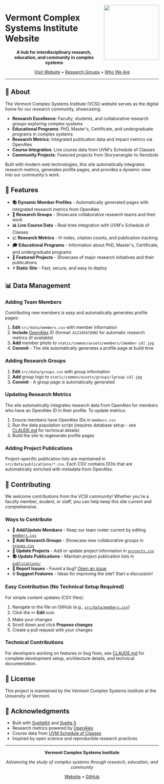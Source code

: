 <a href="https://book.the-turing-way.org"><img src="static/octopus_icon.jpg)" width="180" align="Right" /></a>

# Vermont Complex Systems Institute Website

<div align="center">

**A hub for interdisciplinary research, education, and community in complex systems**

[Visit Website](https://vermontcomplexsystems.org) • [Research Groups](https://vermontcomplexsystems.org/research/group) • [Who We Are](https://vermontcomplexsystems.org/who-we-are)

</div>

---

## 🎯 About

The Vermont Complex Systems Institute (VCSI) website serves as the digital home for our research community, showcasing:

- **Research Excellence**: Faculty, students, and collaborative research groups exploring complex systems
- **Educational Programs**: PhD, Master's, Certificate, and undergraduate programs in complex systems
- **Research Metrics**: Integrated publication data and impact metrics via OpenAlex
- **Course Integration**: Live course data from UVM's Schedule of Classes
- **Community Projects**: Featured projects from Storywrangler to Xenobots

Built with modern web technologies, this site automatically integrates research metrics, generates profile pages, and provides a dynamic view into our community's work.

## 🎨 Features

- **📚 Dynamic Member Profiles** - Automatically generated pages with integrated research metrics from OpenAlex
- **🔬 Research Groups** - Showcase collaborative research teams and their work
- **📊 Live Course Data** - Real-time integration with UVM's Schedule of Classes
- **📈 Research Metrics** - H-index, citation counts, and publication tracking
- **🎓 Educational Programs** - Information about PhD, Master's, Certificate, and undergraduate programs
- **🚀 Featured Projects** - Showcase of major research initiatives and their publications
- **⚡ Static Site** - Fast, secure, and easy to deploy

## 📊 Data Management

### Adding Team Members

Contributing new members is easy and automatically generates profile pages:

1. **Edit** `src/data/members.csv` with member information
2. **Include** [OpenAlex](https://openalex.org/) ID (format: `A1234567890`) for automatic research metrics (if available)
3. **Add** member photo to `static/common/assets/members/[member-id].jpg`
4. **Commit** - The site automatically generates a profile page at build time

### Adding Research Groups

1. **Edit** `src/data/groups.csv` with group information
3. **Add** group logo to `static/common/assets/groups/[group-id].jpg`
2. **Commit** - A group page is automatically generated

### Updating Research Metrics

The site automatically integrates research data from OpenAlex for members who have an OpenAlex ID in their profile. To update metrics:

1. Ensure members have OpenAlex IDs in `members.csv`
2. Run the data population script (requires database setup - see [CLAUDE.md](CLAUDE.md) for technical details)
3. Build the site to regenerate profile pages

### Adding Project Publications

Project-specific publication lists are maintained in `src/data/publications/*.csv`. Each CSV contains DOIs that are automatically enriched with metadata from OpenAlex.

## 🤝 Contributing

We welcome contributions from the VCSI community! Whether you're a faculty member, student, or staff, you can help keep this site current and comprehensive.

### Ways to Contribute

- **👥 Add/Update Members** - Keep our team roster current by editing [`members.csv`](src/data/members.csv)
- **🔬 Add Research Groups** - Showcase new collaborative groups in [`groups.csv`](src/data/groups.csv)
- **📝 Update Projects** - Add or update project information in [`projects.csv`](src/data/projects.csv)
- **📚 Update Publications** - Maintain project publication lists in [`publications/`](src/data/publications/)
- **🐛 Report Issues** - Found a bug? [Open an issue](https://github.com/Vermont-Complex-Systems/vcsi-website/issues)
- **💡 Suggest Features** - Ideas for improving the site? Start a discussion!

### Easy Contribution (No Technical Setup Required)

For simple content updates (CSV files):

1. Navigate to the file on GitHub (e.g., [`src/data/members.csv`](src/data/members.csv))
2. Click the ✏️ **Edit** icon
3. Make your changes
4. Scroll down and click **Propose changes**
5. Create a pull request with your changes

### Technical Contributions

For developers working on features or bug fixes, see [CLAUDE.md](CLAUDE.md) for complete development setup, architecture details, and technical documentation.

## 📄 License

This project is maintained by the Vermont Complex Systems Institute at the University of Vermont.

## 🙏 Acknowledgments

- Built with [SvelteKit](https://kit.svelte.dev/) and [Svelte 5](https://svelte.dev/)
- Research metrics powered by [OpenAlex](https://openalex.org/)
- Course data from [UVM Schedule of Classes](https://www.uvm.edu/registrar/schedule-of-classes)
- Inspired by open science and reproducible research practices

---

<div align="center">

**Vermont Complex Systems Institute**

*Advancing the study of complex systems through research, education, and community*

[Website](https://vermontcomplexsystems.org) • [GitHub](https://github.com/Vermont-Complex-Systems)

</div>

